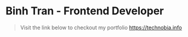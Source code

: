 # Binh Tran - Frontend Developer

> Visit the link below to checkout my portfolio
https://technobia.info
